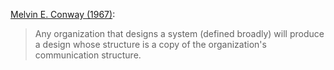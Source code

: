 [Melvin E. Conway (1967)](http://www.melconway.com/Home/Conways_Law.html):

> Any organization that designs a system (defined broadly)
> will produce a design whose structure is a copy of the
> organization's communication structure.

